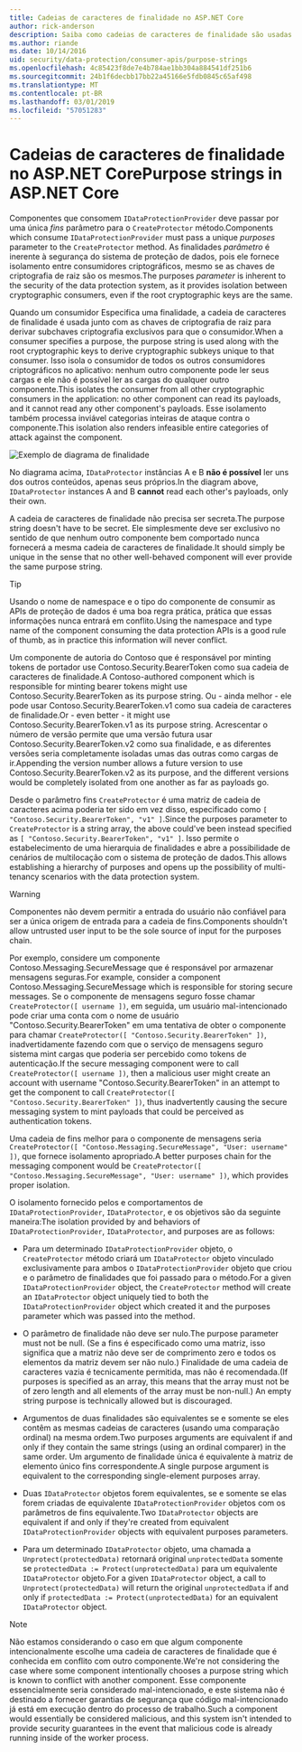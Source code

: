 ```yaml
---
title: Cadeias de caracteres de finalidade no ASP.NET Core
author: rick-anderson
description: Saiba como cadeias de caracteres de finalidade são usadas em APIs de proteção de dados de ASP.NET Core.
ms.author: riande
ms.date: 10/14/2016
uid: security/data-protection/consumer-apis/purpose-strings
ms.openlocfilehash: 4c85423f8de7e4b784ae1bb304a884541df251b6
ms.sourcegitcommit: 24b1f6decbb17bb22a45166e5fdb0845c65af498
ms.translationtype: MT
ms.contentlocale: pt-BR
ms.lasthandoff: 03/01/2019
ms.locfileid: "57051283"
---
```

# <a name="purpose-strings-in-aspnet-core"></a><span data-ttu-id="26128-103">Cadeias de caracteres de finalidade no ASP.NET Core</span><span class="sxs-lookup"><span data-stu-id="26128-103">Purpose strings in ASP.NET Core</span></span>

<a name="data-protection-consumer-apis-purposes"></a>

<span data-ttu-id="26128-104">Componentes que consomem `IDataProtectionProvider` deve passar por uma única *fins* parâmetro para o `CreateProtector` método.</span><span class="sxs-lookup"><span data-stu-id="26128-104">Components which consume `IDataProtectionProvider` must pass a unique *purposes* parameter to the `CreateProtector` method.</span></span> <span data-ttu-id="26128-105">As finalidades *parâmetro* é inerente à segurança do sistema de proteção de dados, pois ele fornece isolamento entre consumidores criptográficos, mesmo se as chaves de criptografia de raiz são os mesmos.</span><span class="sxs-lookup"><span data-stu-id="26128-105">The purposes *parameter* is inherent to the security of the data protection system, as it provides isolation between cryptographic consumers, even if the root cryptographic keys are the same.</span></span>

<span data-ttu-id="26128-106">Quando um consumidor Especifica uma finalidade, a cadeia de caracteres de finalidade é usada junto com as chaves de criptografia de raiz para derivar subchaves criptografia exclusivos para que o consumidor.</span><span class="sxs-lookup"><span data-stu-id="26128-106">When a consumer specifies a purpose, the purpose string is used along with the root cryptographic keys to derive cryptographic subkeys unique to that consumer.</span></span> <span data-ttu-id="26128-107">Isso isola o consumidor de todos os outros consumidores criptográficos no aplicativo: nenhum outro componente pode ler seus cargas e ele não é possível ler as cargas do qualquer outro componente.</span><span class="sxs-lookup"><span data-stu-id="26128-107">This isolates the consumer from all other cryptographic consumers in the application: no other component can read its payloads, and it cannot read any other component's payloads.</span></span> <span data-ttu-id="26128-108">Esse isolamento também processa inviável categorias inteiras de ataque contra o componente.</span><span class="sxs-lookup"><span data-stu-id="26128-108">This isolation also renders infeasible entire categories of attack against the component.</span></span>

![Exemplo de diagrama de finalidade](purpose-strings/_static/purposes.png)

<span data-ttu-id="26128-110">No diagrama acima, `IDataProtector` instâncias A e B **não é possível** ler uns dos outros conteúdos, apenas seus próprios.</span><span class="sxs-lookup"><span data-stu-id="26128-110">In the diagram above, `IDataProtector` instances A and B **cannot** read each other's payloads, only their own.</span></span>

<span data-ttu-id="26128-111">A cadeia de caracteres de finalidade não precisa ser secreta.</span><span class="sxs-lookup"><span data-stu-id="26128-111">The purpose string doesn't have to be secret.</span></span> <span data-ttu-id="26128-112">Ele simplesmente deve ser exclusivo no sentido de que nenhum outro componente bem comportado nunca fornecerá a mesma cadeia de caracteres de finalidade.</span><span class="sxs-lookup"><span data-stu-id="26128-112">It should simply be unique in the sense that no other well-behaved component will ever provide the same purpose string.</span></span>

>[!TIP]
> <span data-ttu-id="26128-113">Usando o nome de namespace e o tipo do componente de consumir as APIs de proteção de dados é uma boa regra prática, prática que essas informações nunca entrará em conflito.</span><span class="sxs-lookup"><span data-stu-id="26128-113">Using the namespace and type name of the component consuming the data protection APIs is a good rule of thumb, as in practice this information will never conflict.</span></span>
>
><span data-ttu-id="26128-114">Um componente de autoria do Contoso que é responsável por minting tokens de portador use Contoso.Security.BearerToken como sua cadeia de caracteres de finalidade.</span><span class="sxs-lookup"><span data-stu-id="26128-114">A Contoso-authored component which is responsible for minting bearer tokens might use Contoso.Security.BearerToken as its purpose string.</span></span> <span data-ttu-id="26128-115">Ou - ainda melhor - ele pode usar Contoso.Security.BearerToken.v1 como sua cadeia de caracteres de finalidade.</span><span class="sxs-lookup"><span data-stu-id="26128-115">Or - even better - it might use Contoso.Security.BearerToken.v1 as its purpose string.</span></span> <span data-ttu-id="26128-116">Acrescentar o número de versão permite que uma versão futura usar Contoso.Security.BearerToken.v2 como sua finalidade, e as diferentes versões seria completamente isoladas umas das outras como cargas de ir.</span><span class="sxs-lookup"><span data-stu-id="26128-116">Appending the version number allows a future version to use Contoso.Security.BearerToken.v2 as its purpose, and the different versions would be completely isolated from one another as far as payloads go.</span></span>

<span data-ttu-id="26128-117">Desde o parâmetro fins `CreateProtector` é uma matriz de cadeia de caracteres acima poderia ter sido em vez disso, especificado como `[ "Contoso.Security.BearerToken", "v1" ]`.</span><span class="sxs-lookup"><span data-stu-id="26128-117">Since the purposes parameter to `CreateProtector` is a string array, the above could've been instead specified as `[ "Contoso.Security.BearerToken", "v1" ]`.</span></span> <span data-ttu-id="26128-118">Isso permite o estabelecimento de uma hierarquia de finalidades e abre a possibilidade de cenários de multilocação com o sistema de proteção de dados.</span><span class="sxs-lookup"><span data-stu-id="26128-118">This allows establishing a hierarchy of purposes and opens up the possibility of multi-tenancy scenarios with the data protection system.</span></span>

<a name="data-protection-contoso-purpose"></a>

>[!WARNING]
> <span data-ttu-id="26128-119">Componentes não devem permitir a entrada do usuário não confiável para ser a única origem de entrada para a cadeia de fins.</span><span class="sxs-lookup"><span data-stu-id="26128-119">Components shouldn't allow untrusted user input to be the sole source of input for the purposes chain.</span></span>
>
><span data-ttu-id="26128-120">Por exemplo, considere um componente Contoso.Messaging.SecureMessage que é responsável por armazenar mensagens seguras.</span><span class="sxs-lookup"><span data-stu-id="26128-120">For example, consider a component Contoso.Messaging.SecureMessage which is responsible for storing secure messages.</span></span> <span data-ttu-id="26128-121">Se o componente de mensagens seguro fosse chamar `CreateProtector([ username ])`, em seguida, um usuário mal-intencionado pode criar uma conta com o nome de usuário "Contoso.Security.BearerToken" em uma tentativa de obter o componente para chamar `CreateProtector([ "Contoso.Security.BearerToken" ])`, inadvertidamente fazendo com que o serviço de mensagens seguro sistema mint cargas que poderia ser percebido como tokens de autenticação.</span><span class="sxs-lookup"><span data-stu-id="26128-121">If the secure messaging component were to call `CreateProtector([ username ])`, then a malicious user might create an account with username "Contoso.Security.BearerToken" in an attempt to get the component to call `CreateProtector([ "Contoso.Security.BearerToken" ])`, thus inadvertently causing the secure messaging system to mint payloads that could be perceived as authentication tokens.</span></span>
>
><span data-ttu-id="26128-122">Uma cadeia de fins melhor para o componente de mensagens seria `CreateProtector([ "Contoso.Messaging.SecureMessage", "User: username" ])`, que fornece isolamento apropriado.</span><span class="sxs-lookup"><span data-stu-id="26128-122">A better purposes chain for the messaging component would be `CreateProtector([ "Contoso.Messaging.SecureMessage", "User: username" ])`, which provides proper isolation.</span></span>

<span data-ttu-id="26128-123">O isolamento fornecido pelos e comportamentos de `IDataProtectionProvider`, `IDataProtector`, e os objetivos são da seguinte maneira:</span><span class="sxs-lookup"><span data-stu-id="26128-123">The isolation provided by and behaviors of `IDataProtectionProvider`, `IDataProtector`, and purposes are as follows:</span></span>

* <span data-ttu-id="26128-124">Para um determinado `IDataProtectionProvider` objeto, o `CreateProtector` método criará um `IDataProtector` objeto vinculado exclusivamente para ambos o `IDataProtectionProvider` objeto que criou e o parâmetro de finalidades que foi passado para o método.</span><span class="sxs-lookup"><span data-stu-id="26128-124">For a given `IDataProtectionProvider` object, the `CreateProtector` method will create an `IDataProtector` object uniquely tied to both the `IDataProtectionProvider` object which created it and the purposes parameter which was passed into the method.</span></span>

* <span data-ttu-id="26128-125">O parâmetro de finalidade não deve ser nulo.</span><span class="sxs-lookup"><span data-stu-id="26128-125">The purpose parameter must not be null.</span></span> <span data-ttu-id="26128-126">(Se a fins é especificado como uma matriz, isso significa que a matriz não deve ser de comprimento zero e todos os elementos da matriz devem ser não nulo.) Finalidade de uma cadeia de caracteres vazia é tecnicamente permitida, mas não é recomendada.</span><span class="sxs-lookup"><span data-stu-id="26128-126">(If purposes is specified as an array, this means that the array must not be of zero length and all elements of the array must be non-null.) An empty string purpose is technically allowed but is discouraged.</span></span>

* <span data-ttu-id="26128-127">Argumentos de duas finalidades são equivalentes se e somente se eles contêm as mesmas cadeias de caracteres (usando uma comparação ordinal) na mesma ordem.</span><span class="sxs-lookup"><span data-stu-id="26128-127">Two purposes arguments are equivalent if and only if they contain the same strings (using an ordinal comparer) in the same order.</span></span> <span data-ttu-id="26128-128">Um argumento de finalidade única é equivalente à matriz de elemento único fins correspondente.</span><span class="sxs-lookup"><span data-stu-id="26128-128">A single purpose argument is equivalent to the corresponding single-element purposes array.</span></span>

* <span data-ttu-id="26128-129">Duas `IDataProtector` objetos forem equivalentes, se e somente se elas forem criadas de equivalente `IDataProtectionProvider` objetos com os parâmetros de fins equivalente.</span><span class="sxs-lookup"><span data-stu-id="26128-129">Two `IDataProtector` objects are equivalent if and only if they're created from equivalent `IDataProtectionProvider` objects with equivalent purposes parameters.</span></span>

* <span data-ttu-id="26128-130">Para um determinado `IDataProtector` objeto, uma chamada a `Unprotect(protectedData)` retornará original `unprotectedData` somente se `protectedData := Protect(unprotectedData)` para um equivalente `IDataProtector` objeto.</span><span class="sxs-lookup"><span data-stu-id="26128-130">For a given `IDataProtector` object, a call to `Unprotect(protectedData)` will return the original `unprotectedData` if and only if `protectedData := Protect(unprotectedData)` for an equivalent `IDataProtector` object.</span></span>

> [!NOTE]
> <span data-ttu-id="26128-131">Não estamos considerando o caso em que algum componente intencionalmente escolhe uma cadeia de caracteres de finalidade que é conhecida em conflito com outro componente.</span><span class="sxs-lookup"><span data-stu-id="26128-131">We're not considering the case where some component intentionally chooses a purpose string which is known to conflict with another component.</span></span> <span data-ttu-id="26128-132">Esse componente essencialmente seria considerado mal-intencionado, e este sistema não é destinado a fornecer garantias de segurança que código mal-intencionado já está em execução dentro do processo de trabalho.</span><span class="sxs-lookup"><span data-stu-id="26128-132">Such a component would essentially be considered malicious, and this system isn't intended to provide security guarantees in the event that malicious code is already running inside of the worker process.</span></span>
